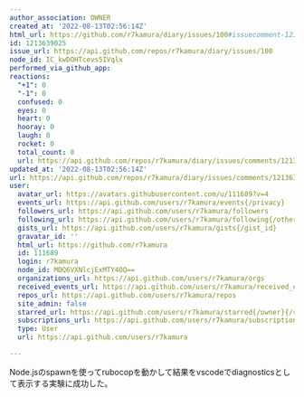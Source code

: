 ```yaml
---
author_association: OWNER
created_at: '2022-08-13T02:56:14Z'
html_url: https://github.com/r7kamura/diary/issues/100#issuecomment-1213639025
id: 1213639025
issue_url: https://api.github.com/repos/r7kamura/diary/issues/100
node_id: IC_kwDOHTcevs5IVqlx
performed_via_github_app: 
reactions:
  "+1": 0
  "-1": 0
  confused: 0
  eyes: 0
  heart: 0
  hooray: 0
  laugh: 0
  rocket: 0
  total_count: 0
  url: https://api.github.com/repos/r7kamura/diary/issues/comments/1213639025/reactions
updated_at: '2022-08-13T02:56:14Z'
url: https://api.github.com/repos/r7kamura/diary/issues/comments/1213639025
user:
  avatar_url: https://avatars.githubusercontent.com/u/111689?v=4
  events_url: https://api.github.com/users/r7kamura/events{/privacy}
  followers_url: https://api.github.com/users/r7kamura/followers
  following_url: https://api.github.com/users/r7kamura/following{/other_user}
  gists_url: https://api.github.com/users/r7kamura/gists{/gist_id}
  gravatar_id: ''
  html_url: https://github.com/r7kamura
  id: 111689
  login: r7kamura
  node_id: MDQ6VXNlcjExMTY4OQ==
  organizations_url: https://api.github.com/users/r7kamura/orgs
  received_events_url: https://api.github.com/users/r7kamura/received_events
  repos_url: https://api.github.com/users/r7kamura/repos
  site_admin: false
  starred_url: https://api.github.com/users/r7kamura/starred{/owner}{/repo}
  subscriptions_url: https://api.github.com/users/r7kamura/subscriptions
  type: User
  url: https://api.github.com/users/r7kamura

---
```

Node.jsのspawnを使ってrubocopを動かして結果をvscodeでdiagnosticsとして表示する実験に成功した。